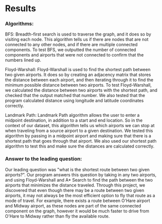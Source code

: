 # Results

### Algorithms:  

BFS: Breadth-first search is used to traverse the graph, and it does so by visiting each node. This algorithm tells us if there are nodes that are not connected to any other nodes, and if there are multiple connected components. To test BFS, we outputted the number of connected components and airports that were not connected to confirm that the numbers lined up.

Floyd-Warshall: Floyd-Warshall is used to find the shortest path between two given airports. It does so by creating an adjacency matrix that stores the distance between each airport, and then iterating through it to find the minimum possible distance between two airports. To test Floyd-Warshall, we calculated the distance between two airports with the shortest path, and checked that the output matched that number. We also tested that the program calculated distance using longitude and latitude coordinates correctly. 

Landmark Path: Landmark Path algorithm allows the user to enter a midpoint destination, in addition to a start and end location. So in the context of our dataset, this algorithm tells us which airports we can stop at when traveling from a source airport to a given destination. We tested this algorithm by passing in a midpoint airport and making sure that there is a shortest path that goes through that airport. We also used our shortest path algorithm to test this and make sure the distances are calculated correctly.


### Answer to the leading question:  
Our leading question was "what is the shortest route between two given airports?". Our program answers this question by taking in any two airports, and using Floyd-Warshall and A* Search to find the path between the two airports that minimizes the distance traveled. Through this project, we discovered that even though there may be a route between two given airports, it may not always be the most efficient option to fly that route as a mode of travel. For example, there exists a route between O'Hare airport and Midway airport, as these nodes are part of the same connected component on the graph, however it would be much faster to drive from O'Hare to Midway rather than fly the available route. 
